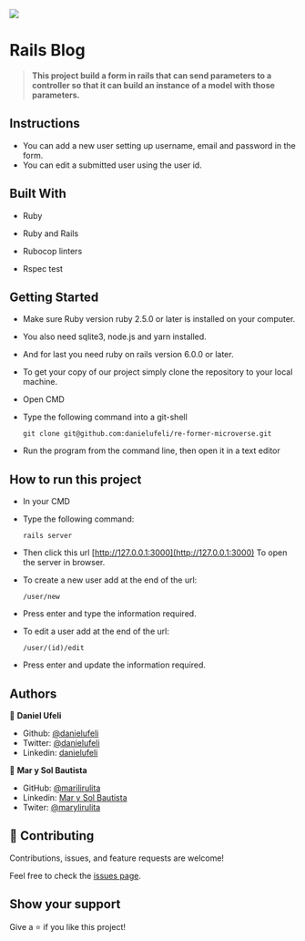 ![](https://img.shields.io/badge/Microverse-blueviolet)

# Rails Blog

>**This project build a form in rails that can send parameters to a controller so that it can build an instance of a model with those parameters.**

## Instructions 
* You can add a new user setting up username, email and password in the form.
* You can edit a submitted user using the user id.


## Built With

- Ruby

- Ruby and Rails
 
- Rubocop linters

- Rspec test

## Getting Started

- Make sure Ruby version ruby 2.5.0 or later is installed on your computer.

- You also need sqlite3, node.js and yarn installed.

- And for last you need ruby on rails version 6.0.0 or later.

- To get your copy of our project simply clone the repository to your local machine.

- Open CMD

- Type the following command into a git-shell
  ```
  git clone git@github.com:danielufeli/re-former-microverse.git
  ```
- Run the program from the command line, then open it in a text editor

## How to run this project

- In your CMD

- Type the following command:
  ```
  rails server
  ```
- Then click this url [http://127.0.0.1:3000](http://127.0.0.1:3000) To open the server in browser.

- To create a new user add at the end of the url:
  ```
  /user/new
  ```
- Press enter and type the information required.

- To edit a user add at the end of the url:
  ```
  /user/(id)/edit
  ```
- Press enter and update the information required.

## Authors

👤 **Daniel Ufeli**

- Github: [@danielufeli](https://github.com/danielufeli)
- Twitter: [@danielufeli](https://twitter.com/danielufeli)
- Linkedin: [danielufeli](https://www.linkedin.com/in/danielufeli/)

👤 **Mar y Sol Bautista**

- GitHub: [@marilirulita](https://github.com/marilirulita)
- Linkedin: [Mar y Sol Bautista](https://www.linkedin.com/in/marbautista/)
- Twiter: [@marylirulita](https://twitter.com/marylirulita)

## 🤝 Contributing

Contributions, issues, and feature requests are welcome!

Feel free to check the [issues page](https://github.com/danielufeli/re-former-microverse/issues).

## Show your support

Give a ⭐️ if you like this project!